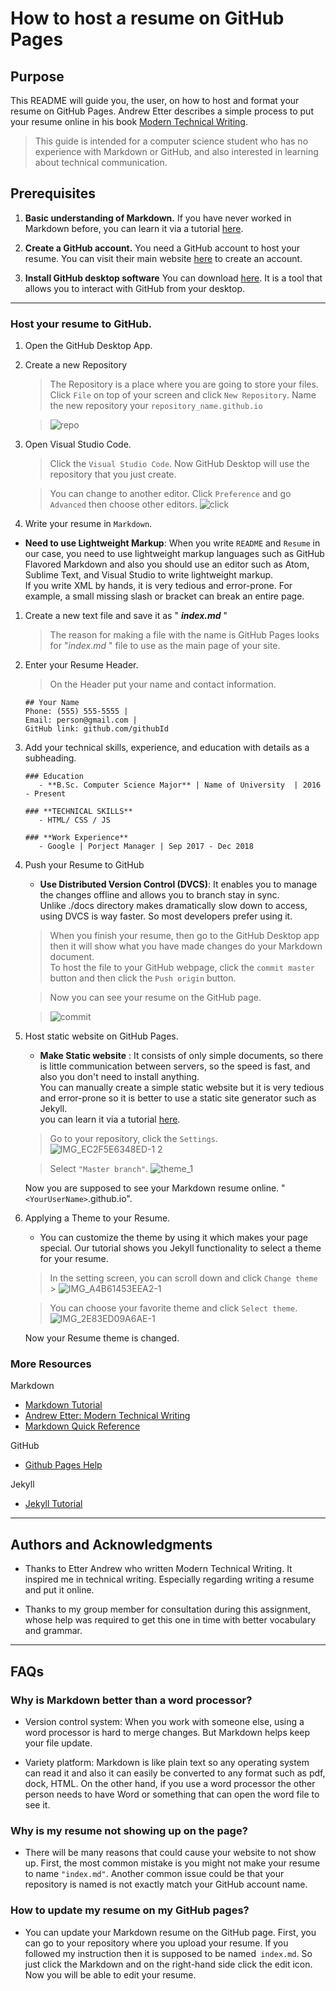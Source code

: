 # How to host a resume on GitHub Pages

## Purpose

This README will guide you, the user, on how to host and format your resume on GitHub Pages. Andrew Etter describes a simple process to put your resume online in his book [Modern Technical Writing](https://www.amazon.ca/Modern-Technical-Writing-Introduction-Documentation-ebook/dp/B01A2QL9SS).

> This guide is intended for a computer science student who has no experience with Markdown or GitHub, and also interested in learning about technical communication.

## Prerequisites

1. **Basic understanding of Markdown.**
   If you have never worked in Markdown before, you can learn it via a tutorial [here](#More-Resources).

2. **Create a GitHub account.** You need a GitHub account to host your resume. You can visit their main website [here](https://github.com/join) to create an account.

3. **Install GitHub desktop software** You can download [here](https://desktop.github.com/). It is a tool that allows you to interact with GitHub from your desktop.

---

### Host your resume to GitHub.

1.  Open the GitHub Desktop App.

1.  Create a new Repository

    > The Repository is a place where you are going to store your files.
    > Click `File` on top of your screen and click `New Repository`.
    > Name the new repository your `repository_name.github.io`

    > ![repo](https://user-images.githubusercontent.com/57551793/97372034-a4851e00-1880-11eb-9bf4-3bb03aaa6ce9.gif)

1.  Open Visual Studio Code.

    > Click the `Visual Studio Code`. Now GitHub Desktop will use the repository that you just create.

    > You can change to another editor. Click `Preference` and go `Advanced` then choose other editors.
    > ![click](https://user-images.githubusercontent.com/57551793/97372256-34c36300-1881-11eb-918e-e5dcbcf97838.png)

1.  Write your resume in `Markdown`.

- **Need to use Lightweight Markup**: When you write `README` and `Resume` in our case, you need to use lightweight markup languages such as GitHub Flavored Markdown and also you should use an editor such as Atom, Sublime Text, and Visual Studio to write lightweight markup.<br> If you write XML by hands, it is very tedious and error-prone. For example, a small missing slash or bracket can break an entire page.

1.  Create a new text file and save it as " **_index<i></i>.md_** "

    > The reason for making a file with the name is GitHub Pages looks for "_index<i></i>.md_ " file to use as the main page of your site.

1.  Enter your Resume Header.

    > On the Header put your name and contact information.

    ```
    ## Your Name
    Phone: (555) 555-5555 |
    Email: person@gmail.com |
    GitHub link: github.com/githubId
    ```

1.  Add your technical skills, experience, and education with details as a subheading.

    ```
    ### Education
       - **B.Sc. Computer Science Major** | Name of University  | 2016 - Present

    ### **TECHNICAL SKILLS**
       - HTML/ CSS / JS

    ### **Work Experience**
       - Google | Porject Manager | Sep 2017 - Dec 2018

    ```

1.  Push your Resume to GitHub

    - **Use Distributed Version Control (DVCS)**: It enables you to manage the changes offline and allows you to branch stay in sync. <br>Unlike ./docs directory makes dramatically slow down to access, using DVCS is way faster. So most developers prefer using it.

    > When you finish your resume, then go to the GitHub Desktop app then it will show what you have made changes do your Markdown document.<br>
    > To host the file to your GitHub webpage, click the `commit master` button and then click the `Push origin` button.

    > Now you can see your resume on the GitHub page.

    > ![commit](https://user-images.githubusercontent.com/57551793/97372613-072ae980-1882-11eb-8252-5f538e6a8daa.gif)

1.  Host static website on GitHub Pages.

    - **Make Static website** :
      It consists of only simple documents, so there is little communication between servers, so the speed is fast, and also you don't need to install anything.<br>
      You can manually create a simple static website but it is very tedious and error-prone so it is better to use a static site generator such as Jekyll.<br> you can learn it via a tutorial [here](#More-Resources).

    > Go to your repository, click the `Settings`.
    > ![IMG_EC2F5E6348ED-1 2](https://user-images.githubusercontent.com/57551793/97400157-a1a81e80-18bc-11eb-8bfe-2f77213dcb00.jpeg)

    > Select `"Master branch"`.
    > ![theme_1](https://user-images.githubusercontent.com/57551793/97400490-3448bd80-18bd-11eb-92ab-3aff29bb584f.gif)

    Now you are supposed to see your Markdown resume online. "`<YourUserName>`.github.io".

1.  Applying a Theme to your Resume.

    - You can customize the theme by using it which makes your page special.
      Our tutorial shows you Jekyll functionality to select a theme for your resume.<br>

    > In the setting screen, you can scroll down and click `Change theme` > ![IMG_A4B61453EEA2-1](https://user-images.githubusercontent.com/57551793/97402107-fd27db80-18bf-11eb-942e-18ecfb8e2491.jpeg)

    > You can choose your favorite theme and click `Select theme`.
    > ![IMG_2E83ED09A6AE-1](https://user-images.githubusercontent.com/57551793/97402151-10d34200-18c0-11eb-9d10-66a5f72f77e8.jpeg)

    Now your Resume theme is changed.

### More Resources

Markdown

- [Markdown Tutorial](https://www.markdowntutorial.com/)
- [Andrew Etter: Modern Technical Writing](https://www.amazon.ca/Modern-Technical-Writing-Introduction-Documentation-ebook/dp/B01A2QL9SS)
- [Markdown Quick Reference](https://github.com/adam-p/markdown-here/wiki/Markdown-Cheatsheet)

GitHub

- [Github Pages Help](https://help.github.com/en/github/working-with-github-pages)

Jekyll

- [Jekyll Tutorial](https://www.youtube.com/playlist?list=PLLAZ4kZ9dFpOPV5C5Ay0pHaa0RJFhcmcB)

---

## Authors and Acknowledgments

- Thanks to Etter Andrew who written Modern Technical Writing. It inspired me in technical writing. Especially regarding writing a resume and put it online.

- Thanks to my group member for consultation during this assignment, whose help was required to get this one in time with better vocabulary and grammar.

---

## FAQs

### **Why is Markdown better than a word processor?**

- Version control system: When you work with someone else, using a word processor is hard to merge changes. But Markdown helps keep your file update.

- Variety platform: Markdown is like plain text so any operating system can read it and also it can easily be converted to any format such as pdf, dock, HTML. On the other hand, if you use a word processor the other person needs to have Word or something that can open the word file to see it.

### **Why is my resume not showing up on the page?**

- There will be many reasons that could cause your website to not show up. First, the most common mistake is you might not make your resume to name `"index.md"`.
  Another common issue could be that your repository is named is not exactly match your GitHub account name.

### **How to update my resume on my GitHub pages?**

- You can update your Markdown resume on the GitHub page. First, you can go to your repository where you upload your resume. If you followed my instruction then it is supposed to be named` index.md`. So just click the Markdown and on the right-hand side click the edit icon. Now you will be able to edit your resume.
